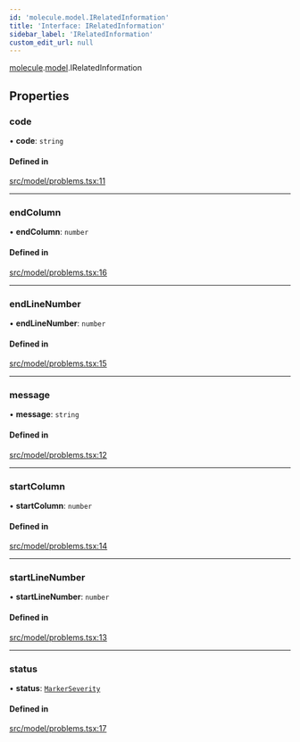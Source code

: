 ```yaml
---
id: 'molecule.model.IRelatedInformation'
title: 'Interface: IRelatedInformation'
sidebar_label: 'IRelatedInformation'
custom_edit_url: null
---
```


[molecule](../namespaces/molecule).[model](../namespaces/molecule.model).IRelatedInformation

## Properties

### code

• **code**: `string`

#### Defined in

[src/model/problems.tsx:11](https://github.com/DTStack/molecule/blob/46c80551/src/model/problems.tsx#L11)

---

### endColumn

• **endColumn**: `number`

#### Defined in

[src/model/problems.tsx:16](https://github.com/DTStack/molecule/blob/46c80551/src/model/problems.tsx#L16)

---

### endLineNumber

• **endLineNumber**: `number`

#### Defined in

[src/model/problems.tsx:15](https://github.com/DTStack/molecule/blob/46c80551/src/model/problems.tsx#L15)

---

### message

• **message**: `string`

#### Defined in

[src/model/problems.tsx:12](https://github.com/DTStack/molecule/blob/46c80551/src/model/problems.tsx#L12)

---

### startColumn

• **startColumn**: `number`

#### Defined in

[src/model/problems.tsx:14](https://github.com/DTStack/molecule/blob/46c80551/src/model/problems.tsx#L14)

---

### startLineNumber

• **startLineNumber**: `number`

#### Defined in

[src/model/problems.tsx:13](https://github.com/DTStack/molecule/blob/46c80551/src/model/problems.tsx#L13)

---

### status

• **status**: [`MarkerSeverity`](../enums/molecule.model.MarkerSeverity)

#### Defined in

[src/model/problems.tsx:17](https://github.com/DTStack/molecule/blob/46c80551/src/model/problems.tsx#L17)
